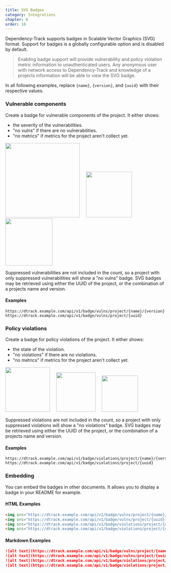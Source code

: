 ```yaml
---
title: SVG Badges
category: Integrations
chapter: 6
order: 10
---
```


Dependency-Track supports badges in Scalable Vector Graphics (SVG) format. Support for badges is a globally configurable
option and is disabled by default.

> Enabling badge support will provide vulnerability and policy violation metric information to unauthenticated users.
> Any anonymous user with network access to Dependency-Track and knowledge of a projects information will be able
> to view the SVG badge.

In all following examples, replace `{name}`, `{version}`, and `{uuid}` with their respective values.

### Vulnerable components
Create a badge for vulnerable components of the project. It either shows:

* the severity of the vulnerabilities.
* "no vulns" if there are no vulnerabilities.
* "no metrics" if metrics for the project aren't collect yet.

<img src="/images/badge-project-vulns.svg" width="234"/>
&nbsp;&nbsp;&nbsp;
<img src="/images/badge-project-vulns-none.svg" width="144"/>
&nbsp;&nbsp;&nbsp;
<img src="/images/badge-project-vulns-nometrics.svg" width="148"/>

Suppressed vulnerabilities are not included in the count, so a project with only suppressed vulnerabilities will show
a "no vulns" badge. SVG badges may be retrieved using either the UUID of the project, or the combination of a projects
name and version.

#### Examples
```
https://dtrack.example.com/api/v1/badge/vulns/project/{name}/{version}
https://dtrack.example.com/api/v1/badge/vulns/project/{uuid}
```

### Policy violations
Create a badge for policy violations of the project. It either shows:

* the state of the violation.
* "no violations" if there are no violations.
* "no metrics" if metrics for the project aren't collect yet.

<img src="/images/badge-project-violations.svg" width="140"/>
&nbsp;&nbsp;&nbsp;
<img src="/images/badge-project-violations-none.svg" width="124"/>
&nbsp;&nbsp;&nbsp;
<img src="/images/badge-project-violations-nometrics.svg" width="114"/>

Suppressed violations are not included in the count, so a project with only suppressed violations will show
a "no violations" badge. SVG badges may be retrieved using either the UUID of the project, or the combination of a
projects name and version.

#### Examples

```
https://dtrack.example.com/api/v1/badge/violations/project/{name}/{version}
https://dtrack.example.com/api/v1/badge/violations/project/{uuid}
```


### Embedding
You can embed the badges in other documents. It allows you to display a badge in your README for example.

#### HTML Examples
```html
<img src="https://dtrack.example.com/api/v1/badge/vulns/project/{name}/{version}">
<img src="https://dtrack.example.com/api/v1/badge/vulns/project/{uuid}">
<img src="https://dtrack.example.com/api/v1/badge/violations/project/{name}/{version}">
<img src="https://dtrack.example.com/api/v1/badge/violations/project/{uuid}">
```

#### Markdown Examples
```markdown
![alt text](https://dtrack.example.com/api/v1/badge/vulns/project/{name}/{version})
![alt text](https://dtrack.example.com/api/v1/badge/vulns/project/{uuid})
![alt text](https://dtrack.example.com/api/v1/badge/violations/project/{name}/{version})
![alt text](https://dtrack.example.com/api/v1/badge/violations/project/{uuid})
```

